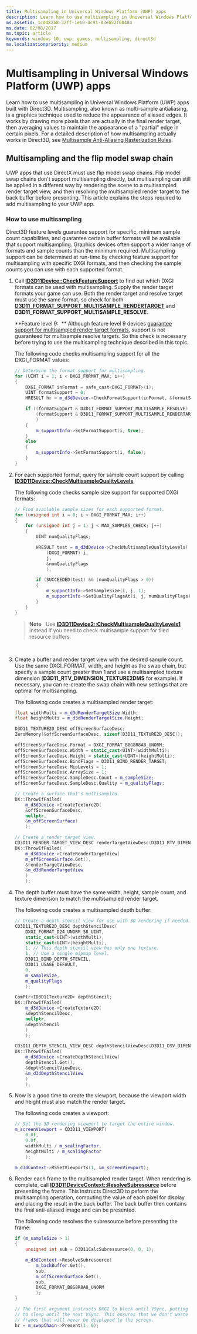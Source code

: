 ```yaml
---
title: Multisampling in Universal Windows Platform (UWP) apps
description: Learn how to use multisampling in Universal Windows Platform (UWP) apps built with Direct3D.
ms.assetid: 1cd482b8-32ff-1eb0-4c91-83eb52f08484
ms.date: 02/08/2017
ms.topic: article
keywords: windows 10, uwp, games, multisampling, direct3d
ms.localizationpriority: medium
---
```

# <span id="dev_gaming.multisampling__multi-sample_anti_aliasing__in_windows_store_apps"></span> Multisampling in Universal Windows Platform (UWP) apps



Learn how to use multisampling in Universal Windows Platform (UWP) apps built with Direct3D. Multisampling, also known as multi-sample antialiasing, is a graphics technique used to reduce the appearance of aliased edges. It works by drawing more pixels than are actually in the final render target, then averaging values to maintain the appearance of a "partial" edge in certain pixels. For a detailed description of how multisampling actually works in Direct3D, see [Multisample Anti-Aliasing Rasterization Rules](https://docs.microsoft.com/windows/desktop/direct3d11/d3d10-graphics-programming-guide-rasterizer-stage-rules).

## Multisampling and the flip model swap chain


UWP apps that use DirectX must use flip model swap chains. Flip model swap chains don't support multisampling directly, but multisampling can still be applied in a different way by rendering the scene to a multisampled render target view, and then resolving the multisampled render target to the back buffer before presenting. This article explains the steps required to add multisampling to your UWP app.

### How to use multisampling

Direct3D feature levels guarantee support for specific, minimum sample count capabilities, and guarantee certain buffer formats will be available that support multisampling. Graphics devices often support a wider range of formats and sample counts than the minimum required. Multisampling support can be determined at run-time by checking feature support for multisampling with specific DXGI formats, and then checking the sample counts you can use with each supported format.

1.  Call [**ID3D11Device::CheckFeatureSupport**](https://docs.microsoft.com/windows/desktop/api/d3d11/nf-d3d11-id3d11device-checkfeaturesupport) to find out which DXGI formats can be used with multisampling. Supply the render target formats your game can use. Both the render target and resolve target must use the same format, so check for both [**D3D11\_FORMAT\_SUPPORT\_MULTISAMPLE\_RENDERTARGET**](https://docs.microsoft.com/windows/desktop/api/d3d11/ne-d3d11-d3d11_format_support) and **D3D11\_FORMAT\_SUPPORT\_MULTISAMPLE\_RESOLVE**.

    **Feature level 9:  ** Although feature level 9 devices [guarantee support for multisampled render target formats](https://docs.microsoft.com/previous-versions//ff471324(v=vs.85)), support is not guaranteed for multisample resolve targets. So this check is necessary before trying to use the multisampling technique described in this topic.

    The following code checks multisampling support for all the DXGI\_FORMAT values:

    ```cpp
    // Determine the format support for multisampling.
    for (UINT i = 1; i < DXGI_FORMAT_MAX; i++)
    {
        DXGI_FORMAT inFormat = safe_cast<DXGI_FORMAT>(i);
        UINT formatSupport = 0;
        HRESULT hr = m_d3dDevice->CheckFormatSupport(inFormat, &formatSupport);

        if ((formatSupport & D3D11_FORMAT_SUPPORT_MULTISAMPLE_RESOLVE) &&
            (formatSupport & D3D11_FORMAT_SUPPORT_MULTISAMPLE_RENDERTARGET)
            )
        {
            m_supportInfo->SetFormatSupport(i, true);
        }
        else
        {
            m_supportInfo->SetFormatSupport(i, false);
        }
    }
    ```

2.  For each supported format, query for sample count support by calling [**ID3D11Device::CheckMultisampleQualityLevels**](https://docs.microsoft.com/windows/desktop/api/d3d11/nf-d3d11-id3d11device-checkmultisamplequalitylevels).

    The following code checks sample size support for supported DXGI formats:

    ```cpp
    // Find available sample sizes for each supported format.
    for (unsigned int i = 0; i < DXGI_FORMAT_MAX; i++)
    {
        for (unsigned int j = 1; j < MAX_SAMPLES_CHECK; j++)
        {
            UINT numQualityFlags;

            HRESULT test = m_d3dDevice->CheckMultisampleQualityLevels(
                (DXGI_FORMAT) i,
                j,
                &numQualityFlags
                );

            if (SUCCEEDED(test) && (numQualityFlags > 0))
            {
                m_supportInfo->SetSampleSize(i, j, 1);
                m_supportInfo->SetQualityFlagsAt(i, j, numQualityFlags);
            }
        }
    }
    ```

    > **Note**   Use [**ID3D11Device2::CheckMultisampleQualityLevels1**](https://docs.microsoft.com/windows/desktop/api/d3d11_2/nf-d3d11_2-id3d11device2-checkmultisamplequalitylevels1) instead if you need to check multisample support for tiled resource buffers.

     

3.  Create a buffer and render target view with the desired sample count. Use the same DXGI\_FORMAT, width, and height as the swap chain, but specify a sample count greater than 1 and use a multisampled texture dimension (**D3D11\_RTV\_DIMENSION\_TEXTURE2DMS** for example). If necessary, you can re-create the swap chain with new settings that are optimal for multisampling.

    The following code creates a multisampled render target:

    ```cpp
    float widthMulti = m_d3dRenderTargetSize.Width;
    float heightMulti = m_d3dRenderTargetSize.Height;

    D3D11_TEXTURE2D_DESC offScreenSurfaceDesc;
    ZeroMemory(&offScreenSurfaceDesc, sizeof(D3D11_TEXTURE2D_DESC));

    offScreenSurfaceDesc.Format = DXGI_FORMAT_B8G8R8A8_UNORM;
    offScreenSurfaceDesc.Width = static_cast<UINT>(widthMulti);
    offScreenSurfaceDesc.Height = static_cast<UINT>(heightMulti);
    offScreenSurfaceDesc.BindFlags = D3D11_BIND_RENDER_TARGET;
    offScreenSurfaceDesc.MipLevels = 1;
    offScreenSurfaceDesc.ArraySize = 1;
    offScreenSurfaceDesc.SampleDesc.Count = m_sampleSize;
    offScreenSurfaceDesc.SampleDesc.Quality = m_qualityFlags;

    // Create a surface that's multisampled.
    DX::ThrowIfFailed(
        m_d3dDevice->CreateTexture2D(
        &offScreenSurfaceDesc,
        nullptr,
        &m_offScreenSurface)
        );

    // Create a render target view. 
    CD3D11_RENDER_TARGET_VIEW_DESC renderTargetViewDesc(D3D11_RTV_DIMENSION_TEXTURE2DMS);
    DX::ThrowIfFailed(
        m_d3dDevice->CreateRenderTargetView(
        m_offScreenSurface.Get(),
        &renderTargetViewDesc,
        &m_d3dRenderTargetView
        )
        );
    ```

4.  The depth buffer must have the same width, height, sample count, and texture dimension to match the multisampled render target.

    The following code creates a multisampled depth buffer:

    ```cpp
    // Create a depth stencil view for use with 3D rendering if needed.
    CD3D11_TEXTURE2D_DESC depthStencilDesc(
        DXGI_FORMAT_D24_UNORM_S8_UINT,
        static_cast<UINT>(widthMulti),
        static_cast<UINT>(heightMulti),
        1, // This depth stencil view has only one texture.
        1, // Use a single mipmap level.
        D3D11_BIND_DEPTH_STENCIL,
        D3D11_USAGE_DEFAULT,
        0,
        m_sampleSize,
        m_qualityFlags
        );

    ComPtr<ID3D11Texture2D> depthStencil;
    DX::ThrowIfFailed(
        m_d3dDevice->CreateTexture2D(
        &depthStencilDesc,
        nullptr,
        &depthStencil
        )
        );

    CD3D11_DEPTH_STENCIL_VIEW_DESC depthStencilViewDesc(D3D11_DSV_DIMENSION_TEXTURE2DMS);
    DX::ThrowIfFailed(
        m_d3dDevice->CreateDepthStencilView(
        depthStencil.Get(),
        &depthStencilViewDesc,
        &m_d3dDepthStencilView
        )
        );
    ```

5.  Now is a good time to create the viewport, because the viewport width and height must also match the render target.

    The following code creates a viewport:

    ```cpp
    // Set the 3D rendering viewport to target the entire window.
    m_screenViewport = CD3D11_VIEWPORT(
        0.0f,
        0.0f,
        widthMulti / m_scalingFactor,
        heightMulti / m_scalingFactor
        );

    m_d3dContext->RSSetViewports(1, &m_screenViewport);
    ```

6.  Render each frame to the multisampled render target. When rendering is complete, call [**ID3D11DeviceContext::ResolveSubresource**](https://docs.microsoft.com/windows/desktop/api/d3d11/nf-d3d11-id3d11devicecontext-resolvesubresource) before presenting the frame. This instructs Direct3D to peform the multisampling operation, computing the value of each pixel for display and placing the result in the back buffer. The back buffer then contains the final anti-aliased image and can be presented.

    The following code resolves the subresource before presenting the frame:

    ```cpp
    if (m_sampleSize > 1)
    {
        unsigned int sub = D3D11CalcSubresource(0, 0, 1);

        m_d3dContext->ResolveSubresource(
            m_backBuffer.Get(),
            sub,
            m_offScreenSurface.Get(),
            sub,
            DXGI_FORMAT_B8G8R8A8_UNORM
            );
    }

    // The first argument instructs DXGI to block until VSync, putting the application
    // to sleep until the next VSync. This ensures that we don't waste any cycles rendering
    // frames that will never be displayed to the screen.
    hr = m_swapChain->Present(1, 0);
    ```

 

 




